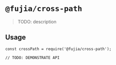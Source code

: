 # `@fujia/cross-path`

> TODO: description

## Usage

```
const crossPath = require('@fujia/cross-path');

// TODO: DEMONSTRATE API
```
